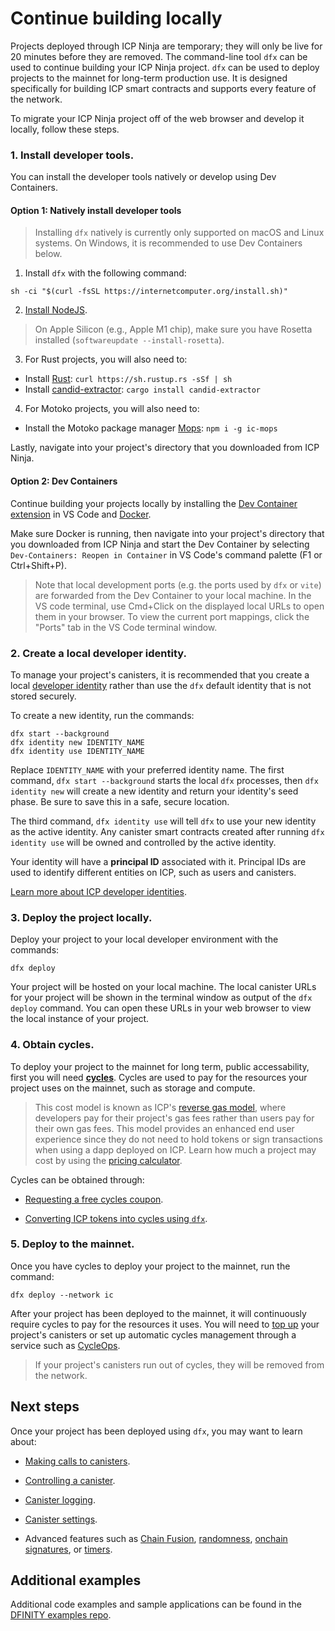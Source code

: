 # Continue building locally

Projects deployed through ICP Ninja are temporary; they will only be live for 20 minutes before they are removed. The command-line tool `dfx` can be used to continue building your ICP Ninja project. `dfx` can be used to deploy projects to the mainnet for long-term production use. It is designed specifically for building ICP smart contracts and supports every feature of the network.

To migrate your ICP Ninja project off of the web browser and develop it locally, follow these steps.

### 1. Install developer tools.

You can install the developer tools natively or develop using Dev Containers.

#### Option 1: Natively install developer tools

> Installing `dfx` natively is currently only supported on macOS and Linux systems. On Windows, it is recommended to use Dev Containers below.

1. Install `dfx` with the following command:

```
sh -ci "$(curl -fsSL https://internetcomputer.org/install.sh)"
```

2. [Install NodeJS](https://nodejs.org/en/download/package-manager).

> On Apple Silicon (e.g., Apple M1 chip), make sure you have Rosetta installed (`softwareupdate --install-rosetta`).

3. For Rust projects, you will also need to:

- Install [Rust](https://doc.rust-lang.org/cargo/getting-started/installation.html#install-rust-and-cargo): `curl https://sh.rustup.rs -sSf | sh`
- Install [candid-extractor](https://crates.io/crates/candid-extractor): `cargo install candid-extractor`

4. For Motoko projects, you will also need to:

- Install the Motoko package manager [Mops](https://docs.mops.one/quick-start#2-install-mops-cli): `npm i -g ic-mops`

Lastly, navigate into your project's directory that you downloaded from ICP Ninja.

#### Option 2: Dev Containers

Continue building your projects locally by installing the [Dev Container extension](https://marketplace.visualstudio.com/items?itemName=ms-vscode-remote.remote-containers) in VS Code and [Docker](https://docs.docker.com/engine/install/).

Make sure Docker is running, then navigate into your project's directory that you downloaded from ICP Ninja and start the Dev Container by selecting `Dev-Containers: Reopen in Container` in VS Code's command palette (F1 or Ctrl+Shift+P).

> Note that local development ports (e.g. the ports used by `dfx` or `vite`) are forwarded from the Dev Container to your local machine. In the VS code terminal, use Cmd+Click on the displayed local URLs to open them in your browser. To view the current port mappings, click the "Ports" tab in the VS Code terminal window.

### 2. Create a local developer identity.

To manage your project's canisters, it is recommended that you create a local [developer identity](https://internetcomputer.org/docs/current/developer-docs/getting-started/accounts) rather than use the `dfx` default identity that is not stored securely.

To create a new identity, run the commands:

```
dfx start --background
dfx identity new IDENTITY_NAME
dfx identity use IDENTITY_NAME
```

Replace `IDENTITY_NAME` with your preferred identity name. The first command, `dfx start --background` starts the local `dfx` processes, then `dfx identity new` will create a new identity and return your identity's seed phase. Be sure to save this in a safe, secure location.

The third command, `dfx identity use` will tell `dfx` to use your new identity as the active identity. Any canister smart contracts created after running `dfx identity use` will be owned and controlled by the active identity.

Your identity will have a **principal ID** associated with it. Principal IDs are used to identify different entities on ICP, such as users and canisters.

[Learn more about ICP developer identities](https://internetcomputer.org/docs/current/developer-docs/getting-started/accounts).

### 3. Deploy the project locally.

Deploy your project to your local developer environment with the commands:

```
dfx deploy
```

Your project will be hosted on your local machine. The local canister URLs for your project will be shown in the terminal window as output of the `dfx deploy` command. You can open these URLs in your web browser to view the local instance of your project.

### 4. Obtain cycles.

To deploy your project to the mainnet for long term, public accessability, first you will need **[cycles](https://internetcomputer.org/docs/current/developer-docs/getting-started/cycles/overview)**. Cycles are used to pay for the resources your project uses on the mainnet, such as storage and compute.

> This cost model is known as ICP's [reverse gas model](https://internetcomputer.org/docs/current/developer-docs/gas-cost), where developers pay for their project's gas fees rather than users pay for their own gas fees. This model provides an enhanced end user experience since they do not need to hold tokens or sign transactions when using a dapp deployed on ICP.
> Learn how much a project may cost by using the [pricing calculator](https://internetcomputer.org/docs/current/developer-docs/cost-estimations-and-examples).

Cycles can be obtained through:

- [Requesting a free cycles coupon](https://internetcomputer.org/docs/current/developer-docs/getting-started/cycles/cycles-faucet).

- [Converting ICP tokens into cycles using `dfx`](https://internetcomputer.org/docs/current/developer-docs/developer-tools/cli-tools/cli-reference/dfx-cycles#dfx-cycles-convert).

### 5. Deploy to the mainnet.

Once you have cycles to deploy your project to the mainnet, run the command:

```
dfx deploy --network ic
```

After your project has been deployed to the mainnet, it will continuously require cycles to pay for the resources it uses. You will need to [top up](https://internetcomputer.org/docs/current/developer-docs/smart-contracts/topping-up/topping-up-canister) your project's canisters or set up automatic cycles management through a service such as [CycleOps](https://cycleops.dev/).

> If your project's canisters run out of cycles, they will be removed from the network.

## Next steps

Once your project has been deployed using `dfx`, you may want to learn about:

- [Making calls to canisters](https://internetcomputer.org/docs/current/developer-docs/smart-contracts/call/overview).

- [Controlling a canister](https://internetcomputer.org/docs/current/developer-docs/smart-contracts/maintain/control).

- [Canister logging](https://internetcomputer.org/docs/current/developer-docs/smart-contracts/maintain/logs).

- [Canister settings](https://internetcomputer.org/docs/current/developer-docs/smart-contracts/maintain/settings).

- Advanced features such as [Chain Fusion](https://internetcomputer.org/docs/current/developer-docs/multi-chain/overview), [randomness](https://internetcomputer.org/docs/current/developer-docs/smart-contracts/advanced-features/randomness), [onchain signatures](https://internetcomputer.org/docs/current/developer-docs/smart-contracts/signatures/t-ecdsa), or [timers](https://internetcomputer.org/docs/current/developer-docs/smart-contracts/advanced-features/periodic-tasks).

## Additional examples

Additional code examples and sample applications can be found in the [DFINITY examples repo](https://github.com/dfinity/examples).

